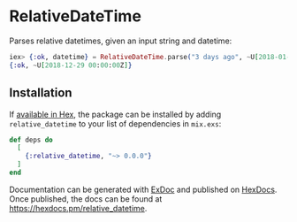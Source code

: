 # RelativeDateTime

Parses relative datetimes, given an input string and datetime:

```elixir
iex> {:ok, datetime} = RelativeDateTime.parse("3 days ago", ~U[2018-01-01 00:00:00Z])
{:ok, ~U[2018-12-29 00:00:00Z]}
```

## Installation

If [available in Hex](https://hex.pm/docs/publish), the package can be installed
by adding `relative_datetime` to your list of dependencies in `mix.exs`:

```elixir
def deps do
  [
    {:relative_datetime, "~> 0.0.0"}
  ]
end
```

Documentation can be generated with [ExDoc](https://github.com/elixir-lang/ex_doc)
and published on [HexDocs](https://hexdocs.pm). Once published, the docs can
be found at <https://hexdocs.pm/relative_datetime>.

